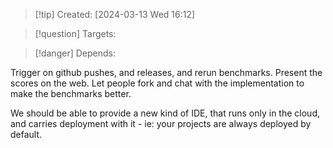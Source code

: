 
>[!tip] Created: [2024-03-13 Wed 16:12]

>[!question] Targets: 

>[!danger] Depends: 

Trigger on github pushes, and releases, and rerun benchmarks.
Present the scores on the web.
Let people fork and chat with the implementation to make the benchmarks better.

We should be able to provide a new kind of IDE, that runs only in the cloud, and carries deployment with it - ie: your projects are always deployed by default.